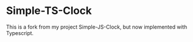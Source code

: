 # Simple-TS-Clock

This is a fork from my project Simple-JS-Clock, but now implemented with
Typescript.
